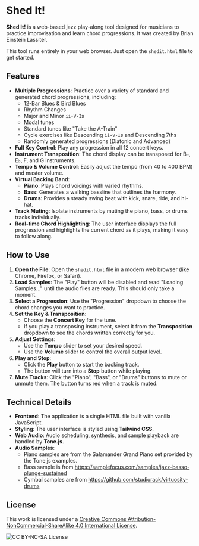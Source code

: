 # Shed It!

**Shed It!** is a web-based jazz play-along tool designed for musicians to practice improvisation and learn chord progressions. It was created by Brian Einstein Lassiter.

This tool runs entirely in your web browser. Just open the `shedit.html` file to get started.

## Features

*   **Multiple Progressions**: Practice over a variety of standard and generated chord progressions, including:
    *   12-Bar Blues & Bird Blues
    *   Rhythm Changes
    *   Major and Minor `ii-V-I`s
    *   Modal tunes
    *   Standard tunes like "Take the A-Train"
    *   Cycle exercises like Descending `ii-V-I`s and Descending 7ths
    *   Randomly generated progressions (Diatonic and Advanced)
*   **Full Key Control**: Play any progression in all 12 concert keys.
*   **Instrument Transposition**: The chord display can be transposed for B♭, E♭, F, and G instruments.
*   **Tempo & Volume Control**: Easily adjust the tempo (from 40 to 400 BPM) and master volume.
*   **Virtual Backing Band**:
    *   **Piano**: Plays chord voicings with varied rhythms.
    *   **Bass**: Generates a walking bassline that outlines the harmony.
    *   **Drums**: Provides a steady swing beat with kick, snare, ride, and hi-hat.
*   **Track Muting**: Isolate instruments by muting the piano, bass, or drums tracks individually.
*   **Real-time Chord Highlighting**: The user interface displays the full progression and highlights the current chord as it plays, making it easy to follow along.

## How to Use

1.  **Open the File**: Open the `shedit.html` file in a modern web browser (like Chrome, Firefox, or Safari).
2.  **Load Samples**: The "Play" button will be disabled and read "Loading Samples..." until the audio files are ready. This should only take a moment.
3.  **Select a Progression**: Use the "Progression" dropdown to choose the chord changes you want to practice.
4.  **Set the Key & Transposition**:
    *   Choose the **Concert Key** for the tune.
    *   If you play a transposing instrument, select it from the **Transposition** dropdown to see the chords written correctly for you.
5.  **Adjust Settings**:
    *   Use the **Tempo** slider to set your desired speed.
    *   Use the **Volume** slider to control the overall output level.
6.  **Play and Stop**:
    *   Click the **Play** button to start the backing track.
    *   The button will turn into a **Stop** button while playing.
7.  **Mute Tracks**: Click the "Piano", "Bass", or "Drums" buttons to mute or unmute them. The button turns red when a track is muted.

## Technical Details

*   **Frontend**: The application is a single HTML file built with vanilla JavaScript.
*   **Styling**: The user interface is styled using **Tailwind CSS**.
*   **Web Audio**: Audio scheduling, synthesis, and sample playback are handled by **Tone.js**.
*   **Audio Samples**:
    *   Piano samples are from the Salamander Grand Piano set provided by the Tone.js examples.
    *   Bass sample is from https://samplefocus.com/samples/jazz-basso-plunge-sustained
    *   Cymbal samples are from https://github.com/studiorack/virtuosity-drums

## License

This work is licensed under a [Creative Commons Attribution-NonCommercial-ShareAlike 4.0 International License](https://creativecommons.org/licenses/by-nc-sa/4.0/).

![CC BY-NC-SA License](https://mirrors.creativecommons.org/presskit/buttons/88x31/svg/by-nc-sa.svg)
